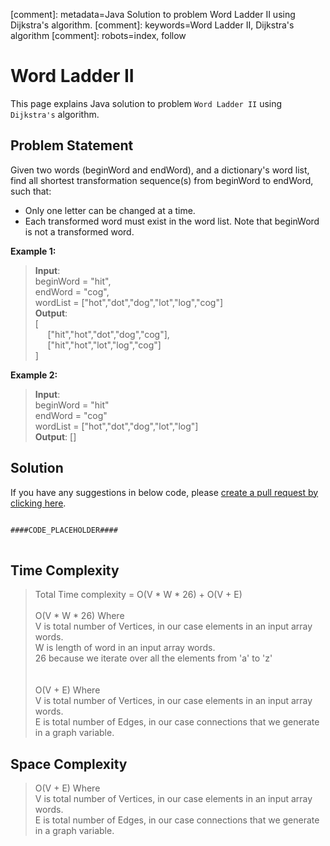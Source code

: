 [comment]: metadata=Java Solution to problem Word Ladder II using Dijkstra's algorithm.
[comment]: keywords=Word Ladder II, Dijkstra's algorithm
[comment]: robots=index, follow


<h1>Word Ladder II</h1>
<p>
This page explains Java solution to problem <code class="inline">Word Ladder II</code> using <code class="inline">Dijkstra's</code> algorithm.
</p>


<h2 class="heading">Problem Statement</h2>
<p>
Given two words (beginWord and endWord), and a dictionary's word list, find all shortest transformation sequence(s) from beginWord to endWord, such that:
</p>
<ul>
<li>Only one letter can be changed at a time.</li>
<li>Each transformed word must exist in the word list. Note that beginWord is not a transformed word.</li>
</ul>


<b>Example 1:</b>
<blockquote>
<p>
<b>Input</b>: <br />
beginWord = "hit",  <br />
endWord = "cog",  <br />
wordList = ["hot","dot","dog","lot","log","cog"]  <br />
<b>Output</b>: <br/>
[<br />
&nbsp;&nbsp;&nbsp;&nbsp;&nbsp;["hit","hot","dot","dog","cog"],<br />
&nbsp;&nbsp;&nbsp;&nbsp;&nbsp;["hit","hot","lot","log","cog"]<br />
]<br />
</p>
</blockquote>

<b>Example 2:</b>
<blockquote>
<p>
<b>Input</b>: <br />
beginWord = "hit" <br />
endWord = "cog" <br />
wordList = ["hot","dot","dog","lot","log"] <br />
<b>Output</b>: []<br />
</p>
</blockquote>


<h2 class="heading">Solution</h2>
If you have any suggestions in below code, please <a href="####LINK_PLACEHOLDER####" target="_blank" rel="noopener noreferrer" class="absolute">create a pull request by clicking here</a>.
<pre>
<code class="language-java">
####CODE_PLACEHOLDER####
</code>
</pre>


<h2 class="heading">Time Complexity</h2>
<blockquote>
<p>
Total Time complexity = O(V * W * 26) + O(V + E)  
<br />
<br />
O(V * W * 26) Where <br /> 
V is total number of Vertices, in our case elements in an input array words. <br /> 
W is length of word in an input array words. <br /> 
26 because we iterate over all the elements from 'a' to 'z' <br /> 
<br /> 
<br /> 
O(V + E) Where <br />
V is total number of Vertices, in our case elements in an input array words. <br /> 
E is total number of Edges, in our case connections that we generate in a graph variable.
</p>
</blockquote>


<h2 class="heading">Space Complexity</h2>
<blockquote>
<p>
O(V + E) Where <br />
V is total number of Vertices, in our case elements in an input array words. <br /> 
E is total number of Edges, in our case connections that we generate in a graph variable.
</p>
</blockquote>